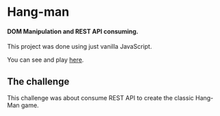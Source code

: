 # Hang-man
#### DOM Manipulation and REST API consuming. 

This project was done using just vanilla JavaScript.

You can see and play [here](https://julianaquiroz18.github.io/pricing-component-with-toggle/).


## The challenge

This challenge was about consume REST API to create the classic Hang-Man game.
